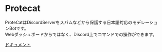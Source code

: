 # Protecat

ProteCatはDiscordServerをスパムなどから保護する日本語対応のモデレーションBotです。<br>
Webダッシュボードからではなく、Discord上でコマンドでの操作ができます。

<a href="https://otoneko1102.github.io/ProteCat/" target="_blank">ドキュメント</a>
